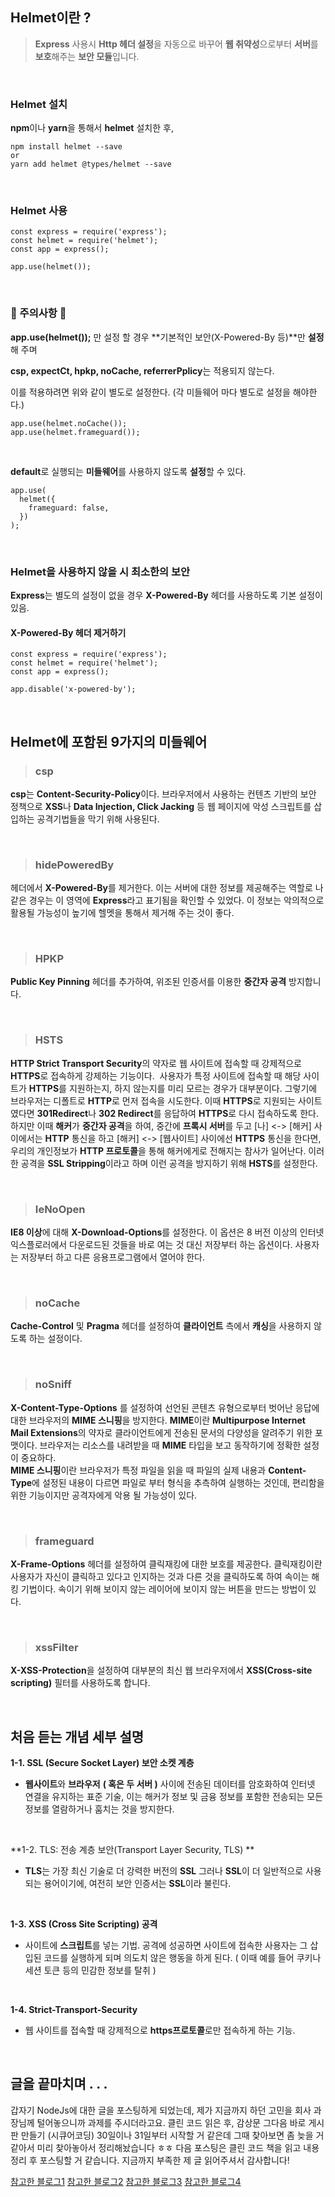 ## Helmet이란 ?
> **Express** 사용시 **Http 헤더 설정**을 자동으로 바꾸어 **웹 취약성**으로부터 **서버**를 **보호**해주는 **보안 모듈**입니다.

<br>

### Helmet 설치
**npm**이나 **yarn**을 통해서 **helmet** 설치한 후,
```
npm install helmet --save
or
yarn add helmet @types/helmet --save
```
<br>

### Helmet 사용
```JS
const express = require('express');
const helmet = require('helmet');
const app = express();

app.use(helmet());
```
<br>

### 🚫 주의사항 🚫
**app.use(helmet());** 만 설정 할 경우 **기본적인 보안(X-Powered-By 등)**만 **설정**해 주며

**csp, expectCt, hpkp, noCache, referrerPplicy**는 적용되지 않는다.

이를 적용하려면 위와 같이 별도로 설정한다. (각 미들웨어 마다 별도로 설정을 해야한다.)
```JS
app.use(helmet.noCache());
app.use(helmet.frameguard());
```
<br>

**default**로 실행되는 **미들웨어**를 사용하지 않도록 **설정**할 수 있다.
```JS
app.use(
  helmet({
    frameguard: false,
  })
);
```
<br>

### Helmet을 사용하지 않을 시 최소한의 보안
**Express**는 별도의 설정이 없을 경우 **X-Powered-By** 헤더를 사용하도록 기본 설정이 있음.

#### **X-Powered-By 헤더 제거하기**
```JS
const express = require('express');
const helmet = require('helmet');
const app = express();

app.disable('x-powered-by');
```
<br>

## Helmet에 포함된 9가지의 미들웨어
> ### csp
**csp**는 **Content-Security-Policy**이다. 브라우저에서 사용하는 컨텐츠 기반의 보안 정책으로 **XSS**나 **Data Injection, Click Jacking** 등 웹 페이지에 악성 스크립트를 삽입하는 공격기법들을 막기 위해 사용된다.

<br>

> ### hidePoweredBy
헤더에서 **X-Powered-By**를 제거한다. 이는 서버에 대한 정보를 제공해주는 역할로 나 같은 경우는 이 영역에 **Express**라고 표기됨을 확인할 수 있었다. 이 정보는 악의적으로 활용될 가능성이 높기에 헬멧을 통해서 제거해 주는 것이 좋다.

<br>

> ### HPKP
**Public Key Pinning** 헤더를 추가하여, 위조된 인증서를 이용한 **중간자 공격** 방지합니다.

<br>

> ### HSTS
**HTTP Strict Transport Security**의 약자로 웹 사이트에 접속할 때 강제적으로 **HTTPS**로 접속하게 강제하는 기능이다. 
사용자가 특정 사이트에 접속할 때 해당 사이트가 **HTTPS**를 지원하는지, 하지 않는지를 미리 모르는 경우가 대부분이다. 그렇기에 브라우저는 디폴트로 **HTTP**로 먼저 접속을 시도한다. 이때 **HTTPS**로 지원되는 사이트였다면 **301Redirect**나 **302 Redirect**를 응답하여 **HTTPS**로 다시 접속하도록 한다. <br>
하지만 이때 **해커**가 **중간자 공격**을 하여, 중간에 **프록시 서버**를 두고
[나] <-> [해커] 사이에서는 **HTTP** 통신을 하고 [해커] <-> [웹사이트] 사이에선 **HTTPS** 통신을 한다면,
우리의 개인정보가 **HTTP 프로토콜**을 통해 해커에게로 전해지는 참사가 일어난다.
이러한 공격을 **SSL Stripping**이라고 하며 이런 공격을 방지하기 위해 **HSTS**를 설정한다.

<br>

> ### IeNoOpen
**IE8 이상**에 대해 **X-Download-Options**를 설정한다. 이 옵션은 8 버전 이상의 인터넷 익스플로러에서 다운로드된 것들을 바로 여는 것 대신 저장부터 하는 옵션이다. 사용자는 저장부터 하고 다른 응용프로그램에서 열어야 한다.

<br>

> ### noCache
**Cache-Control** 및 **Pragma** 헤더를 설정하여 **클라이언트** 측에서 **캐싱**을 사용하지 않도록 하는 설정이다. 

<br>

> ### noSniff
**X-Content-Type-Options** 를 설정하여 선언된 콘텐츠 유형으로부터 벗어난 응답에 대한 브라우저의 **MIME 스니핑**을 방지한다. **MIME**이란 **Multipurpose Internet Mail Extensions**의 약자로 클라이언트에게 전송된 문서의 다양성을 알려주기 위한 포맷이다. 브라우저는 리소스를 내려받을 때 **MIME** 타입을 보고 동작하기에 정확한 설정이 중요하다. <br>
**MIME 스니핑**이란 브라우저가 특정 파일을 읽을 때 파일의 실제 내용과 **Content-Type**에 설정된 내용이 다르면 파일로 부터 형식을 추측하여 실행하는 것인데, 편리함을 위한 기능이지만 공격자에게 악용 될 가능성이 있다.

<br>

> ### frameguard
**X-Frame-Options** 헤더를 설정하여 클릭재킹에 대한 보호를 제공한다.
클릭재킹이란 사용자가 자신이 클릭하고 있다고 인지하는 것과 다른 것을 클릭하도록 하여 속이는 해킹 기법이다. 속이기 위해 보이지 않는 레이어에 보이지 않는 버튼을 만드는 방법이 있다.

<br>

> ### xssFilter
**X-XSS-Protection**을 설정하여 대부분의 최신 웹 브라우저에서 **XSS(Cross-site scripting)** 필터를 사용하도록 합니다.

<br>

## 처음 듣는 개념 세부 설명
**1-1. SSL (Secure Socket Layer) 보안 소켓 계층**

 - **웹사이트**와 **브라우저** **( 혹은 두 서버 )** 사이에 전송된 데이터를  암호화하여 인터넷 연결을 유지하는 표준 기술, 이는 해커가 정보 및 금융 정보를 포함한 전송되는 모든 정보를 열람하거나 훔치는 것을 방지한다.
<br>
 
**1-2. TLS: 전송 계층 보안(Transport Layer Security, TLS) **

- **TLS**는 가장 최신 기술로 더 강력한 버전의 **SSL** 그러나 **SSL**이 더 일반적으로 사용되는 용어이기에, 여전히 보안 인증서는 **SSL**이라 불린다. 
<br>

**1-3. XSS (Cross Site Scripting) 공격**

 - 사이트에 **스크립트**를 넣는 기법. 공격에 성공하면 사이트에 접속한 사용자는 그 삽입된 코드를 실행하게 되며 의도치 않은 행동을 하게 된다. ( 이때 예를 들어 쿠키나 세션 토큰 등의 민감한 정보를 탈취 )
<br>
 
**1-4. Strict-Transport-Security**

 - 웹 사이트를 접속할 때 강제적으로 **https프로토콜**로만 접속하게 하는 기능.
<br>
 
## 글을 끝마치며 . . .
갑자기 NodeJs에 대한 글을 포스팅하게 되었는데, 제가 지금까지 하던
고민을 회사 과장님께 털어놓으니까 과제를 주시더라고요.
클린 코드 읽은 후, 감상문 그다음 바로 게시판 만들기 (시큐어코딩)
30일이나 31일부터 시작할 거 같은데 그때 찾아보면 좀 늦을 거 같아서 
미리 찾아놓아서 정리해놨습니다 ㅎㅎ
다음 포스팅은 클린 코드 책을 읽고 내용 정리 후 포스팅할 거 같습니다.
지금까지 부족한 제 글 읽어주셔서 감사합니다!
<br> 

[참고한 블로그1](https://m.blog.naver.com/PostView.naver?isHttpsRedirect=true&blogId=wlsdml1103&logNo=221460233318)
[참고한 블로그2](https://llshl.tistory.com/39)
[참고한 블로그3](https://dlwlrma0203.tistory.com/65)
[참고한 블로그4](https://7stocks.tistory.com/94)